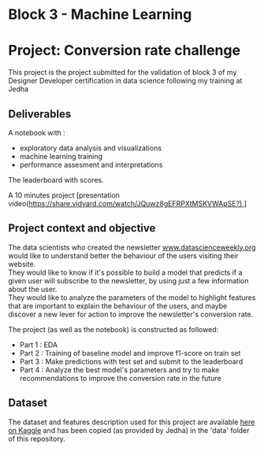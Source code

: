 # Block 3 - Machine Learning
# Project: Conversion rate challenge


This project is the project submitted for the validation of block 3 of my Designer Developer certification in data science following my training at Jedha

## Deliverables

A notebook with :
- exploratory data analysis and visualizations
- machine learning training 
- performance assesment and interpretations

The leaderboard with scores.

A 10 minutes project [presentation video(https://share.vidyard.com/watch/JQuwz8gEFRPXtMSKVWApSE?).]

## Project context and objective

The data scientists who created the newsletter www.datascienceweekly.org would like to understand better the behaviour of the users visiting their website.   
They would like to know if it's possible to build a model that predicts if a given user will subscribe to the newsletter, by using just a few information about the user.  
They would like to analyze the parameters of the model to highlight features that are important to explain the behaviour of the users, and maybe discover a new lever for action to improve the newsletter's conversion rate.

The project (as well as the notebook) is constructed as followed:
- Part 1 : EDA
- Part 2 : Training of baseline model and improve f1-score on train set
- Part 3 : Make predictions with test set and submit to the leaderboard
- Part 4 : Analyze the best model's parameters and try to make recommendations to improve the conversion rate in the future

## Dataset

The dataset and features description used for this project are available [here on Kaggle](https://www.kaggle.com/datasets/tourism/ds-conversion-rate) and has been copied (as provided by Jedha) in the 'data' folder of this repository.